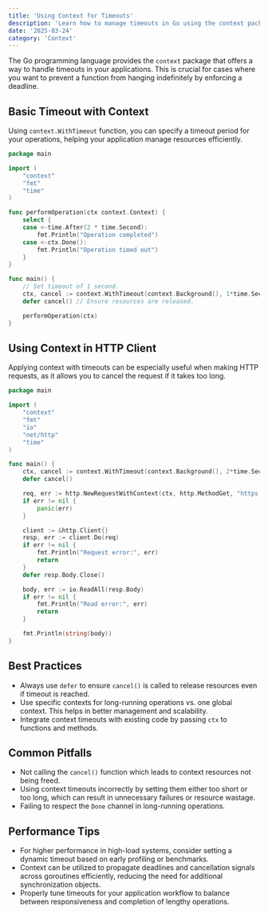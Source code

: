 ```yaml
---
title: 'Using Context for Timeouts'
description: 'Learn how to manage timeouts in Go using the context package for more efficient and scalable applications.'
date: '2025-03-24'
category: 'Context'
---
```


The Go programming language provides the `context` package that offers a way to handle timeouts in your applications. This is crucial for cases where you want to prevent a function from hanging indefinitely by enforcing a deadline.

## Basic Timeout with Context

Using `context.WithTimeout` function, you can specify a timeout period for your operations, helping your application manage resources efficiently.

```go
package main

import (
	"context"
	"fmt"
	"time"
)

func performOperation(ctx context.Context) {
	select {
	case <-time.After(2 * time.Second):
		fmt.Println("Operation completed")
	case <-ctx.Done():
		fmt.Println("Operation timed out")
	}
}

func main() {
	// Set timeout of 1 second.
	ctx, cancel := context.WithTimeout(context.Background(), 1*time.Second)
	defer cancel() // Ensure resources are released.

	performOperation(ctx)
}
```

## Using Context in HTTP Client

Applying context with timeouts can be especially useful when making HTTP requests, as it allows you to cancel the request if it takes too long.

```go
package main

import (
	"context"
	"fmt"
	"io"
	"net/http"
	"time"
)

func main() {
	ctx, cancel := context.WithTimeout(context.Background(), 2*time.Second)
	defer cancel()

	req, err := http.NewRequestWithContext(ctx, http.MethodGet, "https://httpbin.org/delay/5", nil)
	if err != nil {
		panic(err)
	}

	client := &http.Client{}
	resp, err := client.Do(req)
	if err != nil {
		fmt.Println("Request error:", err)
		return
	}
	defer resp.Body.Close()

	body, err := io.ReadAll(resp.Body)
	if err != nil {
		fmt.Println("Read error:", err)
		return
	}

	fmt.Println(string(body))
}
```

## Best Practices

- Always use `defer` to ensure `cancel()` is called to release resources even if timeout is reached.
- Use specific contexts for long-running operations vs. one global context. This helps in better management and scalability.
- Integrate context timeouts with existing code by passing `ctx` to functions and methods.

## Common Pitfalls

- Not calling the `cancel()` function which leads to context resources not being freed.
- Using context timeouts incorrectly by setting them either too short or too long, which can result in unnecessary failures or resource wastage.
- Failing to respect the `Done` channel in long-running operations.

## Performance Tips

- For higher performance in high-load systems, consider setting a dynamic timeout based on early profiling or benchmarks.
- Context can be utilized to propagate deadlines and cancellation signals across goroutines efficiently, reducing the need for additional synchronization objects.
- Properly tune timeouts for your application workflow to balance between responsiveness and completion of lengthy operations.
